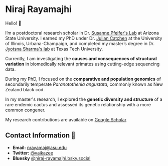 # **Niraj Rayamajhi**

Hello! 👋  

I’m a postdoctoral research scholar in Dr. [Susanne Pfeifer's Lab](http://spfeiferlab.org/) at Arizona State University. 
I earned my PhD under Dr. [Julian Catchen](https://catchenlab.life.illinois.edu/) at the University of Illinois, Urbana-Champaign, and completed my master’s degree in 
Dr. [Jyotsna Sharma's lab](https://www.depts.ttu.edu/pss/sharma-lab/index.php) at Texas Tech University.

Currently, I am investigating the **causes and consequences of structural variation** in biomedically relevant primates using cutting-edge sequencing data. 

During my PhD, I focused on the **comparative and population genomics** of secondarily temperate *Paranotothenia angustata*, commonly known as New Zealand black cod. 

In my master's research, I explored the **genetic diversity and structure** of a rare endemic cactus and assessed its genetic relationship with a more common congener.

My research contributions are available on [Google Scholar](https://scholar.google.com/citations?user=SAl2iYYAAAAJ&hl=en)



##  Contact Information 🤝

- **Email:** [nrayamaj@asu.edu](mailto:nrayamaj@asu)
- **Twitter:** [@vaikazee](https://twitter.com/@vaikazee)
- **Bluesky** [@niraj-rayamajhi.bsky.social](https://bsky.app/profile/niraj-rayamajhi.bsky.social)
